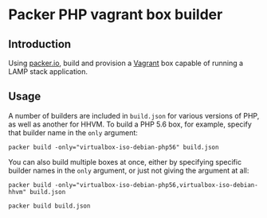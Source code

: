 # Packer PHP vagrant box builder

## Introduction

Using [packer.io](https://packer.io), build and provision a [Vagrant](https://www.vagrantup.com/) box capable of running a LAMP stack application.

## Usage

A number of builders are included in `build.json` for various versions of PHP, as well as another for HHVM.
To build a PHP 5.6 box, for example, specify that builder name in the `only` argument:

	packer build -only="virtualbox-iso-debian-php56" build.json

You can also build multiple boxes at once, either by specifying specific builder names in the `only`
argument, or just not giving the argument at all:

	packer build -only="virtualbox-iso-debian-php56,virtualbox-iso-debian-hhvm" build.json

	packer build build.json
